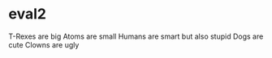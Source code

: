 # eval2
T-Rexes are big
Atoms are small
Humans are smart
but also stupid
Dogs are cute
Clowns are ugly
